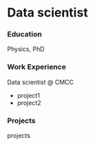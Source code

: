 # Data scientist

### Education
Physics, PhD

### Work Experience
Data scientist @ CMCC
- project1
- project2

### Projects
projects
